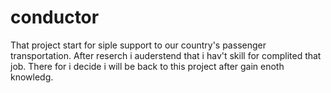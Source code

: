 # conductor
That project start for siple support to our country's passenger transportation. 
 After reserch i auderstend that i hav't skill for complited that job. There for i decide i will be back to this project after gain enoth knowledg.
